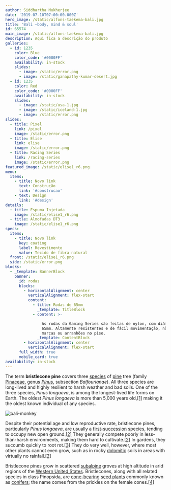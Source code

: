 ```yaml
---
author: Siddhartha Mukherjee
date: '2019-07-10T07:00:00.000Z'
hero_image: /static/alfons-taekema-bali.jpg
title: 'Bali —body, mind & soul'
id: 65574
main_image: /static/alfons-taekema-bali.jpg
description: Aqui fica a descrição do produto
galleries:
  - id: 1235
    color: Blue
    color_code: '#0000FF'
    availability: in-stock
    slides:
      - image: /static/error.png
      - image: /static/ganapathy-kumar-desert.jpg
  - id: 1235
    color: Red
    color_code: '#0000FF'
    availability: in-stock
    slides:
      - image: /static/usa-1.jpg
      - image: /static/iceland-1.jpg
      - image: /static/error.png
slides:
  - title: Pixel
    link: /pixel
    image: /static/error.png
  - title: Elise
    link: elise
    image: /static/error.png
  - title: Racing Series
    link: /racing-series
    image: /static/error.png
featured_image: /static/elise1_r6.png
menu:
  items:
    - title: Novo link
      text: Construção
      link: '#construcao'
    - text: Design
      link: '#design'
details:
  - title: Espuma Injetada
    image: /static/elise1_r6.png
  - title: Almofadas DT3
    image: /static/elise1_r6.png
specs:
  items:
    - title: Novo link
      key: coating
      label: Revestimento
      value: Tecido de fibra natural
  front: /static/elise1_r6.png
  side: /static/error.png
blocks:
  - _template: BannerBlock
    banner:
      id: rodas
      blocks:
        - horizontalAlignment: center
          verticalAlignment: flex-start
          content:
            - title: Rodas de 65mm
              _template: TitleBlock
            - content: >-

                As rodas da Gaming Series são feitas de nylon, com diâmetro de
                65mm. Altamente resistentes e de fácil movimentação, não deixam
                marcas ou arranhões no piso.
              _template: ContentBlock
        - horizontalAlignment: center
          verticalAlignment: flex-start
      full_width: true
      mobile_card: true
availability: in-stock
---
```

The term **bristlecone pine** covers three [species](https://en.wikipedia.org/wiki/Species "Species") of [pine](https://en.wikipedia.org/wiki/Pine "Pine") tree (family [Pinaceae](https://en.wikipedia.org/wiki/Pinaceae "Pinaceae"), genus _[Pinus](https://en.wikipedia.org/wiki/Pinus "Pinus")_, subsection _Balfourianae_). All three species are long-lived and highly resilient to harsh weather and bad soils. One of the three species, _Pinus longaeva_, is among the longest-lived life forms on Earth. The oldest _Pinus longaeva_ is more than 5,000 years old,[\[1\]](https://en.wikipedia.org/wiki/Bristlecone_pine#cite_note-oldest-1) making it the oldest known individual of any species.

![bali-monkey](../static/mahkeo-monkey.jpg)

Despite their potential age and low reproductive rate, bristlecone pines, particularly _Pinus longaeva_, are usually a [first-succession](https://en.wikipedia.org/wiki/Primary_succession "Primary succession") species, tending to occupy new open ground.[\[2\]](https://en.wikipedia.org/wiki/Bristlecone_pine#cite_note-FEIS-2) They generally compete poorly in less-than-harsh environments, making them hard to cultivate.[\[2\]](https://en.wikipedia.org/wiki/Bristlecone_pine#cite_note-FEIS-2) In gardens, they succumb quickly to root rot.[\[3\]](https://en.wikipedia.org/wiki/Bristlecone_pine#cite_note-3) They do very well, however, where most other plants cannot even grow, such as in rocky [dolomitic](https://en.wikipedia.org/wiki/Dolomite_(mineral) "Dolomite (mineral)") soils in areas with virtually no rainfall.[\[2\]](https://en.wikipedia.org/wiki/Bristlecone_pine#cite_note-FEIS-2)

Bristlecone pines grow in scattered [subalpine](https://en.wikipedia.org/wiki/Subalpine "Subalpine") groves at high altitude in arid regions of the [Western United States](https://en.wikipedia.org/wiki/Western_United_States "Western United States"). Bristlecones, along with all related species in class Pinopsida, are [cone-bearing](https://en.wikipedia.org/wiki/Conifer_cone "Conifer cone") [seed plants](https://en.wikipedia.org/wiki/Seed_plant "Seed plant") commonly known as [conifers](https://en.wikipedia.org/wiki/Conifer "Conifer"); the name comes from the prickles on the female cones.[\[4\]](https://en.wikipedia.org/wiki/Bristlecone_pine#cite_note-ARKive-4)